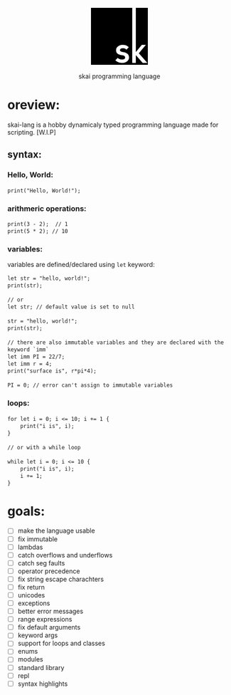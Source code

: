 <p align="center">
   <img with=128 height=128 src="./skai_logo.jpg">
</p>
<p align="center">skai programming language</p>

# oreview:
skai-lang is a hobby dynamicaly typed programming language made for scripting. [W.I.P]

## syntax:
### Hello, World:
```sk
print("Hello, World!");
```

### arithmeric operations:
```sk
print(3 - 2);  // 1
print(5 * 2); // 10
```

### variables:
variables are defined/declared using `let` keyword:
```sk
let str = "hello, world!";
print(str);

// or
let str; // default value is set to null

str = "hello, world!";
print(str);

// there are also immutable variables and they are declared with the keyword `imm`
let imm PI = 22/7;
let imm r = 4;
print("surface is", r*pi*4);

PI = 0; // error can't assign to immutable variables
```

### loops:
```sk
for let i = 0; i <= 10; i += 1 {
    print("i is", i);
}

// or with a while loop

while let i = 0; i <= 10 {
    print("i is", i);
    i += 1;
}
```

# goals:
- [ ] make the language usable
- [ ] fix immutable
- [ ] lambdas
- [ ] catch overflows and underflows
- [ ] catch seg faults
- [ ] operator precedence
- [ ] fix string escape charachters
- [ ] fix return
- [ ] unicodes
- [ ] exceptions
- [ ] better error messages
- [ ] range expressions
- [ ] fix default arguments
- [ ] keyword args
- [ ] support for loops and classes
- [ ] enums
- [ ] modules
- [ ] standard library
- [ ] repl
- [ ] syntax highlights

